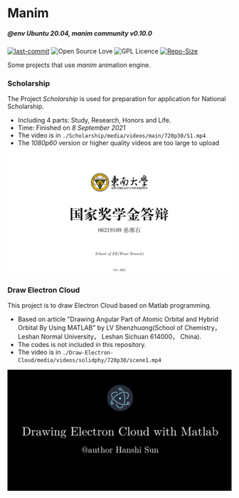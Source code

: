# Manim
##### @env Ubuntu 20.04, manim community v0.10.0 

[![last-commit](https://img.shields.io/github/last-commit/preminstrel/Manim)](../../graphs/commit-activity)
![Open Source Love](https://img.shields.io/badge/-%E2%9D%A4%20Open%20Source-Green?style=flat-square&logo=Github&logoColor=white)
![GPL Licence](https://img.shields.io/badge/license-MIT-blue)
[![Repo-Size](https://img.shields.io/github/repo-size/preminstrel/Manim.svg)](../../archive/master.zip)

Some projects that use *manim* animation engine. 

### Scholarship

The Project *Scholarship* is used for preparation for application for National Scholarship.

- Including 4 parts: Study, Research, Honors and Life.
- Time: Finished on *8 September 2021*
- The video is in `./Scholarship/media/videos/main/720p30/S1.mp4`
- The *1080p60* version or higher quality videos are too large to upload

![](./Scholarship/first-page.png)

### Draw Electron Cloud

This project is to draw Electron Cloud based on Matlab programming.

- Based on article "Drawing Angular Part of Atomic Orbital and Hybrid Orbital By Using MATLAB" by LV Shenzhuɑnɡ(School of Chemistry， Leshan Normal University， Leshan Sichuan 614000， China).
- The codes is not included in this repository.
- The video is in `./Draw-Electron-Cloud/media/videos/solidphy/720p30/scene1.mp4`

![first-page](./Draw-Electron-Cloud/first-page.png)
